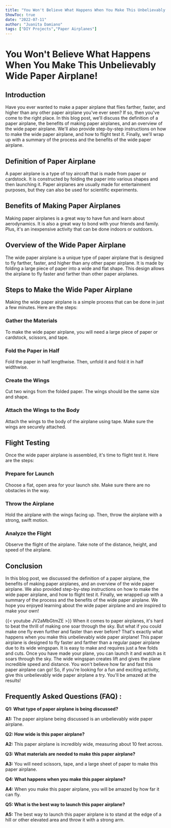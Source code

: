 ```yaml
---
title: "You Won't Believe What Happens When You Make This Unbelievably Wide Paper Airplane!"
ShowToc: true 
date: "2022-07-11"
author: "Juanita Damiano" 
tags: ["DIY Projects","Paper Airplanes"]
---
```

# You Won't Believe What Happens When You Make This Unbelievably Wide Paper Airplane!

## Introduction

Have you ever wanted to make a paper airplane that flies farther, faster, and higher than any other paper airplane you've ever seen? If so, then you've come to the right place. In this blog post, we'll discuss the definition of a paper airplane, the benefits of making paper airplanes, and an overview of the wide paper airplane. We'll also provide step-by-step instructions on how to make the wide paper airplane, and how to flight test it. Finally, we'll wrap up with a summary of the process and the benefits of the wide paper airplane.

## Definition of Paper Airplane

A paper airplane is a type of toy aircraft that is made from paper or cardstock. It is constructed by folding the paper into various shapes and then launching it. Paper airplanes are usually made for entertainment purposes, but they can also be used for scientific experiments.

## Benefits of Making Paper Airplanes

Making paper airplanes is a great way to have fun and learn about aerodynamics. It is also a great way to bond with your friends and family. Plus, it's an inexpensive activity that can be done indoors or outdoors.

## Overview of the Wide Paper Airplane

The wide paper airplane is a unique type of paper airplane that is designed to fly farther, faster, and higher than any other paper airplane. It is made by folding a large piece of paper into a wide and flat shape. This design allows the airplane to fly faster and farther than other paper airplanes.

## Steps to Make the Wide Paper Airplane

Making the wide paper airplane is a simple process that can be done in just a few minutes. Here are the steps:

### Gather the Materials

To make the wide paper airplane, you will need a large piece of paper or cardstock, scissors, and tape.

### Fold the Paper in Half

Fold the paper in half lengthwise. Then, unfold it and fold it in half widthwise.

### Create the Wings

Cut two wings from the folded paper. The wings should be the same size and shape.

### Attach the Wings to the Body

Attach the wings to the body of the airplane using tape. Make sure the wings are securely attached.

## Flight Testing

Once the wide paper airplane is assembled, it's time to flight test it. Here are the steps:

### Prepare for Launch

Choose a flat, open area for your launch site. Make sure there are no obstacles in the way.

### Throw the Airplane

Hold the airplane with the wings facing up. Then, throw the airplane with a strong, swift motion.

### Analyze the Flight

Observe the flight of the airplane. Take note of the distance, height, and speed of the airplane.

## Conclusion

In this blog post, we discussed the definition of a paper airplane, the benefits of making paper airplanes, and an overview of the wide paper airplane. We also provided step-by-step instructions on how to make the wide paper airplane, and how to flight test it. Finally, we wrapped up with a summary of the process and the benefits of the wide paper airplane. We hope you enjoyed learning about the wide paper airplane and are inspired to make your own!

{{< youtube JV2aMbGtmZE >}} 
When it comes to paper airplanes, it's hard to beat the thrill of making one soar through the sky. But what if you could make one fly even further and faster than ever before? That's exactly what happens when you make this unbelievably wide paper airplane! This paper airplane is designed to fly faster and farther than a regular paper airplane due to its wide wingspan. It is easy to make and requires just a few folds and cuts. Once you have made your plane, you can launch it and watch as it soars through the sky. The wide wingspan creates lift and gives the plane incredible speed and distance. You won't believe how far and fast this paper airplane can go! So, if you're looking for a fun and exciting activity, give this unbelievably wide paper airplane a try. You'll be amazed at the results!

## Frequently Asked Questions (FAQ) :
**Q1: What type of paper airplane is being discussed?**

**A1:** The paper airplane being discussed is an unbelievably wide paper airplane.

**Q2: How wide is this paper airplane?**

**A2:** This paper airplane is incredibly wide, measuring about 10 feet across.

**Q3: What materials are needed to make this paper airplane?**

**A3:** You will need scissors, tape, and a large sheet of paper to make this paper airplane.

**Q4: What happens when you make this paper airplane?**

**A4:** When you make this paper airplane, you will be amazed by how far it can fly.

**Q5: What is the best way to launch this paper airplane?**

**A5:** The best way to launch this paper airplane is to stand at the edge of a hill or other elevated area and throw it with a strong arm.





